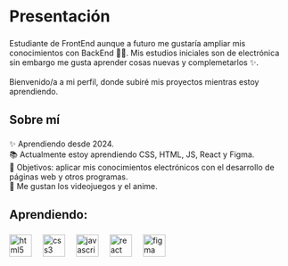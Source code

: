 <h1 align="left">Presentación</h1>

###

<p align="left">Estudiante de FrontEnd aunque a futuro me gustaría ampliar mis conocimientos con BackEnd 🐱‍💻.  Mis estudios iniciales son de electrónica sin embargo me gusta aprender cosas nuevas y complemetarlos ✨.<br><br>Bienvenido/a a mi perfil, donde subiré mis proyectos mientras estoy aprendiendo.</p>

###

<h2 align="left">Sobre mí</h2>

###

<p align="left">✨ Aprendiendo desde 2024.<br>📚 Actualmente estoy aprendiendo CSS, HTML, JS, React y Figma.<br>🎯 Objetivos: aplicar mis conocimientos electrónicos con el desarrollo de páginas web y otros programas. <br>🎲 Me gustan los videojuegos y el anime.</p>

###

<h2 align="left">Aprendiendo:</h2>

###

<div align="left">
  <img src="https://cdn.jsdelivr.net/gh/devicons/devicon/icons/html5/html5-original.svg" height="40" alt="html5 logo"  />
  <img width="12" />
  <img src="https://cdn.jsdelivr.net/gh/devicons/devicon/icons/css3/css3-original.svg" height="40" alt="css3 logo"  />
  <img width="12" />
  <img src="https://cdn.jsdelivr.net/gh/devicons/devicon/icons/javascript/javascript-original.svg" height="40" alt="javascript logo"  />
  <img width="12" />
  <img src="https://cdn.jsdelivr.net/gh/devicons/devicon/icons/react/react-original.svg" height="40" alt="react logo" />
  <img width="12" />
  <img src="https://cdn.jsdelivr.net/gh/devicons/devicon/icons/figma/figma-original.svg" height="40" alt="figma logo" />
</div>


###
